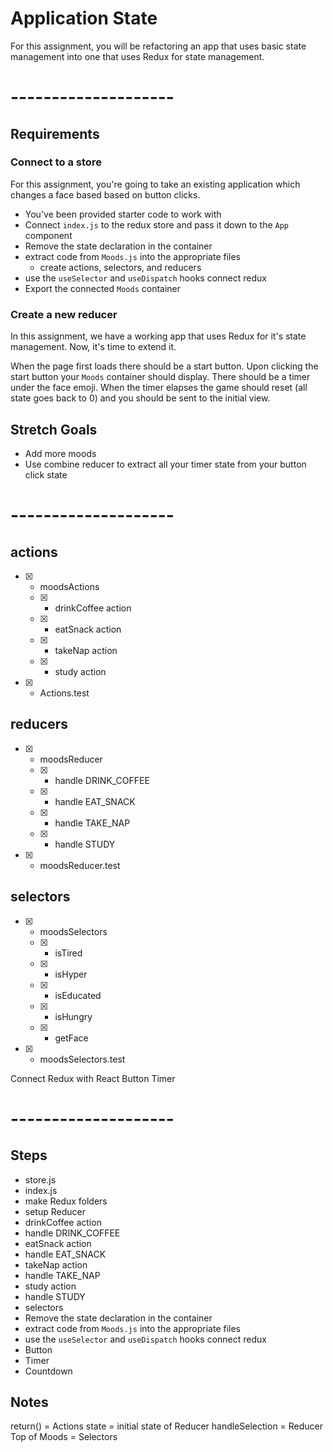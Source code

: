 # Application State

For this assignment, you will be refactoring an app that uses basic
state management into one that uses Redux for state management.

# --------------------

## Requirements

### Connect to a store

For this assignment, you're going to take an existing application which
changes a face based based on button clicks.

* You've been provided starter code to work with
* Connect `index.js` to the redux store and pass it down to the `App` component
* Remove the state declaration in the container
* extract code from `Moods.js` into the appropriate files
  * create actions, selectors, and reducers
* use the `useSelector` and `useDispatch` hooks connect redux
* Export the connected `Moods` container

### Create a new reducer

In this assignment, we have a working app that uses Redux for it's state
management. Now, it's time to extend it.

When the page first loads there should be a start button. Upon clicking
the start button your `Moods` container should display. There should be
a timer under the face emoji. When the timer elapses the game should
reset (all state goes back to 0) and you should be sent to the initial
view.

## Stretch Goals
* Add more moods
* Use combine reducer to extract all your timer state from your button click state

# --------------------

## actions
- [X] - moodsActions
  * [X] - drinkCoffee action
  * [X] - eatSnack action
  * [X] - takeNap action
  * [X] - study action
- [X] - Actions.test

## reducers
- [X] - moodsReducer
  * [X] - handle DRINK_COFFEE
  * [X] - handle EAT_SNACK
  * [X] - handle TAKE_NAP
  * [X] - handle STUDY
- [X] - moodsReducer.test

## selectors
- [X] - moodsSelectors
  * [X] - isTired
  * [X] - isHyper
  * [X] - isEducated
  * [X] - isHungry
  * [X] - getFace
- [X] - moodsSelectors.test

Connect Redux with React
Button
Timer

# --------------------

## Steps
- store.js
- index.js
- make Redux folders
- setup Reducer
- drinkCoffee action
- handle DRINK_COFFEE
- eatSnack action
- handle EAT_SNACK
- takeNap action
- handle TAKE_NAP
- study action
- handle STUDY
- selectors
- Remove the state declaration in the container
- extract code from `Moods.js` into the appropriate files
- use the `useSelector` and `useDispatch` hooks connect redux
- Button
- Timer
- Countdown

## Notes
return() = Actions
state = initial state of Reducer
handleSelection = Reducer
Top of Moods = Selectors
